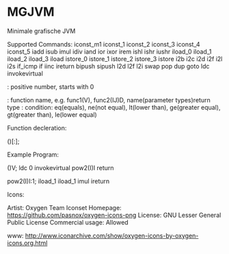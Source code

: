 MGJVM
=====

Minimale grafische JVM

Supported Commands:
		iconst_m1
		iconst_1
		iconst_2
		iconst_3
		iconst_4
		iconst_5
		iadd
		isub
		imul
		idiv
		iand
		ior
		ixor
		irem
		ishl
		ishr
		iushr
		iload_0
		iload_1
		iload_2
		iload_3
		iload <index>
		istore_0
		istore_1
		istore_2
		istore_3
		istore <index>
		i2b
		i2c
		i2d
		i2f
		i2l
		i2s
		if_icmp<cond> <line number>
		if<cond> <line number>
		iinc <index> <byte value>
		ireturn
		bipush
		sipush
		l2d
		l2f
		l2i
		swap
		pop
		dup
		goto <line number>
		ldc <index>
		invokevirtual <function>

<index>:
		positive number, starts with 0
		
<function>:
		function name, e.g. func1(V), func2(IJ)D, name(parameter types)return type
<cond>:
		condition: eq(equals), ne(not equal), lt(lower than), ge(greater equal), gt(greater than), le(lower equal)


Function decleration:

<name>(<TypeChars input>)<TypeChar return>[:<number of local variables excluding this>];


Example Program:

<init>()V;
ldc 0
invokevirtual pow2(I)I
return

pow2(I)I:1;
iload_1
iload_1
imul
ireturn




Icons:

Artist: Oxygen Team
Iconset Homepage: https://github.com/pasnox/oxygen-icons-png
License: GNU Lesser General Public License
Commercial usage: Allowed

www: http://www.iconarchive.com/show/oxygen-icons-by-oxygen-icons.org.html